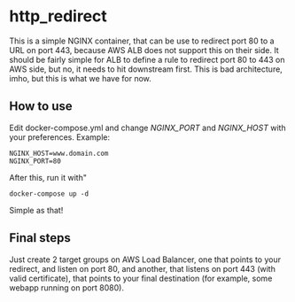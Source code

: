 # http_redirect
This is a simple NGINX container, that can be use to redirect port 80 to a URL on port 443, because AWS ALB does not support this on their side. It should be fairly simple for ALB to define a rule to redirect port 80 to 443 on AWS side, but no, it needs to hit downstream first. This is bad architecture, imho, but this is what we have for now.

## How to use
Edit docker-compose.yml and change *NGINX_PORT* and *NGINX_HOST* with your preferences.
Example:
```
NGINX_HOST=www.domain.com
NGINX_PORT=80
```

After this, run it with"
```
docker-compose up -d
```
Simple as that!

## Final steps
Just create 2 target groups on AWS Load Balancer, one that points to your redirect, and listen on port 80, and another, that listens on port 443 (with valid certificate), that points to your final destination (for example, some webapp running on port 8080).